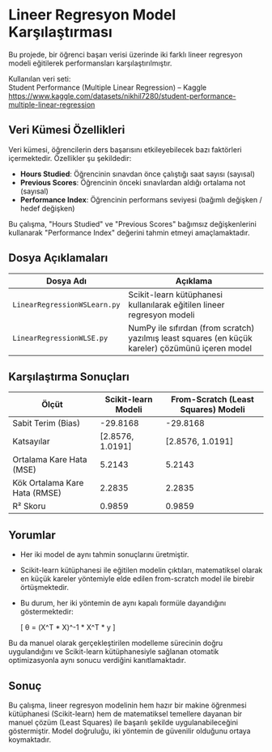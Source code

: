 # Lineer Regresyon Model Karşılaştırması

Bu projede, bir öğrenci başarı verisi üzerinde iki farklı lineer regresyon modeli eğitilerek performansları karşılaştırılmıştır.

Kullanılan veri seti:  
Student Performance (Multiple Linear Regression) – Kaggle  
https://www.kaggle.com/datasets/nikhil7280/student-performance-multiple-linear-regression

## Veri Kümesi Özellikleri

Veri kümesi, öğrencilerin ders başarısını etkileyebilecek bazı faktörleri içermektedir. Özellikler şu şekildedir:

- **Hours Studied**: Öğrencinin sınavdan önce çalıştığı saat sayısı (sayısal)
- **Previous Scores**: Öğrencinin önceki sınavlardan aldığı ortalama not (sayısal)
- **Performance Index**: Öğrencinin performans seviyesi (bağımlı değişken / hedef değişken)

Bu çalışma, "Hours Studied" ve "Previous Scores" bağımsız değişkenlerini kullanarak "Performance Index" değerini tahmin etmeyi amaçlamaktadır.

## Dosya Açıklamaları

| Dosya Adı                     | Açıklama                                                       |
|------------------------------|----------------------------------------------------------------|
| `LinearRegressionWSLearn.py` | Scikit-learn kütüphanesi kullanılarak eğitilen lineer regresyon modeli |
| `LinearRegressionWLSE.py`    | NumPy ile sıfırdan (from scratch) yazılmış least squares (en küçük kareler) çözümünü içeren model |

## Karşılaştırma Sonuçları

| Ölçüt                        | Scikit-learn Modeli       | From-Scratch (Least Squares) Modeli |
|------------------------------|---------------------------|-------------------------------------|
| Sabit Terim (Bias)           | -29.8168                  | -29.8168                            |
| Katsayılar                   | [2.8576, 1.0191]           | [2.8576, 1.0191]                     |
| Ortalama Kare Hata (MSE)     | 5.2143                    | 5.2143                              |
| Kök Ortalama Kare Hata (RMSE)| 2.2835                    | 2.2835                              |
| R² Skoru                     | 0.9859                    | 0.9859                              |

## Yorumlar

- Her iki model de aynı tahmin sonuçlarını üretmiştir.
- Scikit-learn kütüphanesi ile eğitilen modelin çıktıları, matematiksel olarak en küçük kareler yöntemiyle elde edilen from-scratch model ile birebir örtüşmektedir.
- Bu durum, her iki yöntemin de aynı kapalı formüle dayandığını göstermektedir:

  \[
  θ = (X^T * X)^-1 * X^T * y
  \]

Bu da manuel olarak gerçekleştirilen modelleme sürecinin doğru uygulandığını ve Scikit-learn kütüphanesiyle sağlanan otomatik optimizasyonla aynı sonucu verdiğini kanıtlamaktadır.

## Sonuç

Bu çalışma, lineer regresyon modelinin hem hazır bir makine öğrenmesi kütüphanesi (Scikit-learn) hem de matematiksel temellere dayanan bir manuel çözüm (Least Squares) ile başarılı şekilde uygulanabileceğini göstermiştir. Model doğruluğu, iki yöntemin de güvenilir olduğunu ortaya koymaktadır.